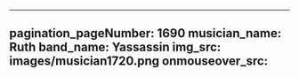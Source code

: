 ------
pagination_pageNumber: 1690
musician_name: Ruth
band_name: Yassassin
img_src: images/musician1720.png
onmouseover_src: 
------
